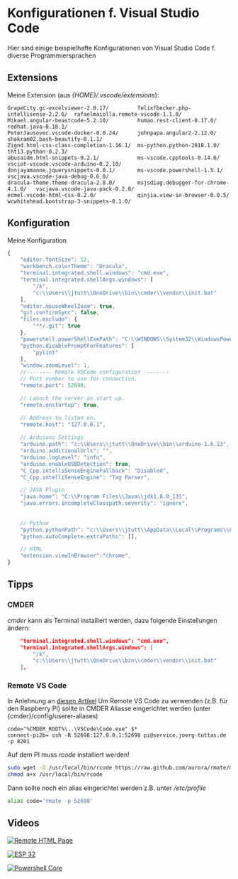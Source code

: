 # Konfigurationen f. Visual Studio Code
Hier sind einige beispielhafte Konfigurationen von Visual Studio Code f. diverse Programmiersprachen 
## Extensions
Meine Extension (aus *{HOME}/.vscode/extensions*):
```
GrapeCity.gc-excelviewer-2.0.17/         felixfbecker.php-intellisense-2.2.6/  rafaelmaiolla.remote-vscode-1.1.0/
Mikael.angular-beastcode-5.2.10/         humao.rest-client-0.17.0/             redhat.java-0.18.1/
PeterJausovec.vscode-docker-0.0.24/      johnpapa.angular2-2.12.0/             shakram02.bash-beautify-0.1.1/
Zignd.html-css-class-completion-1.16.1/  ms-python.python-2018.1.0/            tht13.python-0.2.3/
abusaidm.html-snippets-0.2.1/            ms-vscode.cpptools-0.14.6/            vsciot-vscode.vscode-arduino-0.2.10/
donjayamanne.jquerysnippets-0.0.1/       ms-vscode.powershell-1.5.1/           vscjava.vscode-java-debug-0.6.0/
dracula-theme.theme-dracula-2.8.0/       msjsdiag.debugger-for-chrome-4.1.0/   vscjava.vscode-java-pack-0.2.0/
ecmel.vscode-html-css-0.2.0/             qinjia.view-in-browser-0.0.5/         wcwhitehead.bootstrap-3-snippets-0.1.0/
```
## Konfiguration
Meine Konfiguration
```js
{
    "editor.fontSize": 12,
    "workbench.colorTheme": "Dracula",
    "terminal.integrated.shell.windows": "cmd.exe",
    "terminal.integrated.shellArgs.windows": [
        "/k",
        "c:\\Users\\jtutt\\OneDrive\\bin\\cmder\\vendor\\init.bat"
    ],
    "editor.mouseWheelZoom": true,
    "git.confirmSync": false,
    "files.exclude": {
        "**/.git": true       
    },
    "powershell.powerShellExePath": "C:\\WINDOWS\\System32\\WindowsPowerShell\\v1.0\\powershell.exe",
    "python.disablePromptForFeatures": [
        "pylint"
    ],
    "window.zoomLevel": 1,
    //-------- Remote VSCode configuration --------
    // Port number to use for connection.
    "remote.port": 52698,

    // Launch the server on start up.
    "remote.onstartup": true,

    // Address to listen on.
    "remote.host": "127.0.0.1",
    
    // Arduiono Settings
    "arduino.path": "c:\\Users\\jtutt\\OneDrive\\bin\\arduino-1.6.13",
    "arduino.additionalUrls": "",
    "arduino.logLevel": "info", 
    "arduino.enableUSBDetection": true,
    "C_Cpp.intelliSenseEngineFallback": "Disabled",
    "C_Cpp.intelliSenseEngine": "Tag Parser",

    // JAVA Plugin
    "java.home": "C:\\Program Files\\Java\\jdk1.8.0_131",
    "java.errors.incompleteClasspath.severity": "ignore",
 
    
    // Python
    "python.pythonPath": "c:\\Users\\jtutt\\AppData\\Local\\Programs\\Python\\Python36-32\\",
    "python.autoComplete.extraPaths": [],

    // HTML
    "extension.viewInBrowser":"chrome",
}
```
## Tipps
### CMDER
*cmder* kann als Terminal installiert werden, dazu folgende Einstellungen ändern:
```json
    "terminal.integrated.shell.windows": "cmd.exe",
    "terminal.integrated.shellArgs.windows": [
        "/k",
        "c:\\Users\\jtutt\\OneDrive\\bin\\cmder\\vendor\\init.bat"
    ],
```
### Remote VS Code
In Anlehnung an [diesen Artikel](https://codepen.io/ginfuru/post/remote-editing-files-with-ssh "Google's Homepage")
Um Remote VS Code zu verwenden (z.B. für den Raspberry PI) sollte in CMDER Aliasse eingerichtet werden (unter {cmder}/config/userer-aliases)
```
code="%CMDER_ROOT%\..\VSCode\Code.exe" $*
connect-pi2b= ssh -R 52698:127.0.0.1:52698 pi@service.joerg-tuttas.de -p 8201
```

Auf dem PI muss *rcode* installiert werden!
```bash
sudo wget -O /usr/local/bin/rcode https://raw.github.com/aurora/rmate/master/rmate
chmod a+x /usr/local/bin/rcode
```
Dann sollte noch ein alias eingerichtet werden z.B. unter */etc/profile*
```bash
alias code='rmate -p 52698'
```
## Videos
[![Remote HTML Page](http://img.youtube.com/vi/l5Y_P8w07PY/0.jpg)](http://www.youtube.com/watch?v=l5Y_P8w07PY)


[![ESP 32](http://img.youtube.com/vi/pG5JEoUC2Hc/0.jpg)](http://www.youtube.com/watch?v=pG5JEoUC2Hc)

[![Powershell Core](http://img.youtube.com/vi/WO0DqRpR5hs/0.jpg)](http://www.youtube.com/watch?v=WO0DqRpR5hs)


